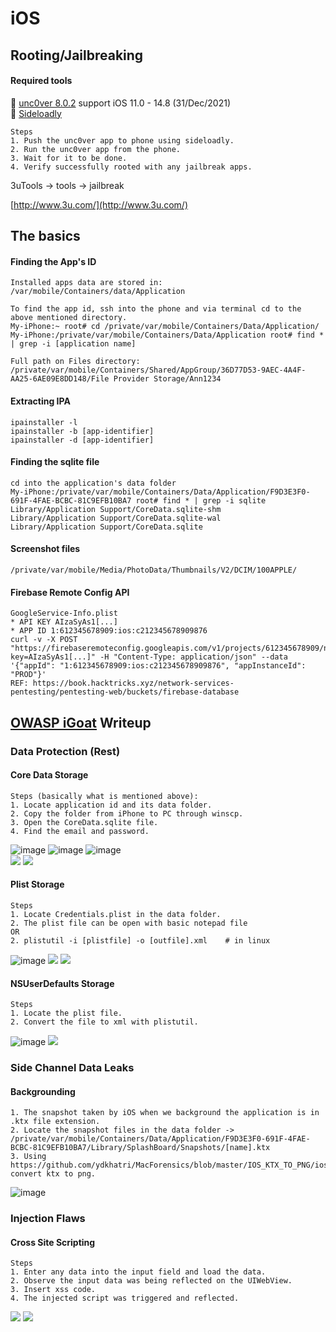 # iOS

## Rooting/Jailbreaking

#### Required tools

:wrench: [unc0ver 8.0.2](https://unc0ver.dev/) support iOS 11.0 - 14.8 (31/Dec/2021)\
:wrench: [Sideloadly](https://sideloadly.io/)

```
Steps
1. Push the unc0ver app to phone using sideloadly.
2. Run the unc0ver app from the phone.
3. Wait for it to be done. 
4. Verify successfully rooted with any jailbreak apps.
```

3uTools -> tools -> jailbreak

[http://www.3u.com/](http://www.3u.com/)

## The basics

#### Finding the App's ID

```batch
Installed apps data are stored in:
/var/mobile/Containers/data/Application

To find the app id, ssh into the phone and via terminal cd to the above mentioned directory.
My-iPhone:~ root# cd /private/var/mobile/Containers/Data/Application/
My-iPhone:/private/var/mobile/Containers/Data/Application root# find * | grep -i [application name]

Full path on Files directory:
/private/var/mobile/Containers/Shared/AppGroup/36D77D53-9AEC-4A4F-AA25-6AE09E8DD148/File Provider Storage/Ann1234
```

#### Extracting IPA

```
ipainstaller -l
ipainstaller -b [app-identifier]
ipainstaller -d [app-identifier]
```

#### Finding the sqlite file

```shell-session
cd into the application's data folder
My-iPhone:/private/var/mobile/Containers/Data/Application/F9D3E3F0-691F-4FAE-BCBC-81C9EFB10BA7 root# find * | grep -i sqlite
Library/Application Support/CoreData.sqlite-shm
Library/Application Support/CoreData.sqlite-wal
Library/Application Support/CoreData.sqlite
```

#### Screenshot files

```
/private/var/mobile/Media/PhotoData/Thumbnails/V2/DCIM/100APPLE/
```

#### Firebase Remote Config API

```
GoogleService-Info.plist
* API KEY AIzaSyAs1[...]
* APP ID 1:612345678909:ios:c212345678909876
curl -v -X POST "https://firebaseremoteconfig.googleapis.com/v1/projects/612345678909/namespaces/firebase:fetch?key=AIzaSyAs1[...]" -H "Content-Type: application/json" --data '{"appId": "1:612345678909:ios:c212345678909876", "appInstanceId": "PROD"}'
REF: https://book.hacktricks.xyz/network-services-pentesting/pentesting-web/buckets/firebase-database
```

## [OWASP iGoat](https://github.com/OWASP/igoat) Writeup

### Data Protection (Rest)

#### Core Data Storage

```
Steps (basically what is mentioned above):
1. Locate application id and its data folder.
2. Copy the folder from iPhone to PC through winscp.
3. Open the CoreData.sqlite file.
4. Find the email and password.
```

![image](https://user-images.githubusercontent.com/31241187/147802735-064afb58-b738-47ef-af07-4b398f81d654.png) ![image](https://user-images.githubusercontent.com/31241187/147802711-bea6b86b-6147-491c-8cdf-6fedab983b69.png) ![image](https://user-images.githubusercontent.com/31241187/147802693-d30b628b-2d40-4653-9782-3fb2ce005875.png)\
![](https://user-images.githubusercontent.com/31241187/147802913-0b32eee0-52f1-4efc-94d7-149cfa02981a.png) ![](https://user-images.githubusercontent.com/31241187/147802942-b0186512-2a95-4a75-a04f-f203734d1c4b.png)

#### Plist Storage

```
Steps
1. Locate Credentials.plist in the data folder.
2. The plist file can be open with basic notepad file 
OR
2. plistutil -i [plistfile] -o [outfile].xml    # in linux
```

![image](https://user-images.githubusercontent.com/31241187/147804826-43cc3040-2142-44df-86de-8d5a4f732c65.png) ![](https://user-images.githubusercontent.com/31241187/147804913-55a589c4-6ec7-470a-8fc5-0b9980196e17.png) ![](https://user-images.githubusercontent.com/31241187/147804950-d34b683d-b2d9-48fd-a97c-924d2f06609f.png)

#### NSUserDefaults Storage

```
Steps
1. Locate the plist file.
2. Convert the file to xml with plistutil.
```

![image](https://user-images.githubusercontent.com/31241187/147812068-a9bedd28-167f-46dd-8bab-a78b62222e92.png) ![](https://user-images.githubusercontent.com/31241187/147812215-8747d451-4915-482f-b938-cf5040a05069.png)

### Side Channel Data Leaks

#### Backgrounding

```
1. The snapshot taken by iOS when we background the application is in .ktx file extension.
2. Locate the snapshot files in the data folder -> /private/var/mobile/Containers/Data/Application/F9D3E3F0-691F-4FAE-BCBC-81C9EFB10BA7/Library/SplashBoard/Snapshots/[name].ktx
3. Using https://github.com/ydkhatri/MacForensics/blob/master/IOS_KTX_TO_PNG/ios_ktx2png.exe convert ktx to png.
```

![image](https://user-images.githubusercontent.com/31241187/147812962-aa13d979-7354-49f5-a86f-17329bec4657.png)

### Injection Flaws

#### Cross Site Scripting

```
Steps
1. Enter any data into the input field and load the data.
2. Observe the input data was being reflected on the UIWebView.
3. Insert xss code.
4. The injected script was triggered and reflected.
```

![](https://user-images.githubusercontent.com/31241187/147807087-fdc2eba4-1d81-455e-bf4a-ecdc7d2e2543.png) ![](https://user-images.githubusercontent.com/31241187/147807064-067921b7-b2cf-4321-8989-03be100cd5de.png)
